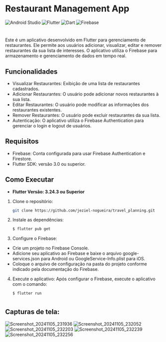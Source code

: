 # Restaurant Management App
![Android Studio](https://img.shields.io/badge/android%20studio-346ac1?style=for-the-badge&logo=android%20studio&logoColor=white)
![Flutter](https://img.shields.io/badge/Flutter-%2302569B.svg?style=for-the-badge&logo=Flutter&logoColor=white)
![Dart](https://img.shields.io/badge/dart-%230175C2.svg?style=for-the-badge&logo=dart&logoColor=white)
![Firebase](https://img.shields.io/badge/firebase-a08021?style=for-the-badge&logo=firebase&logoColor=ffcd34)
#

Este é um aplicativo desenvolvido em Flutter para gerenciamento de restaurantes. Ele permite aos usuários adicionar, visualizar, editar e remover restaurantes da sua lista de interesses. O aplicativo utiliza o Firebase para armazenamento e gerenciamento de dados em tempo real.

## Funcionalidades
- Visualizar Restaurantes: Exibição de uma lista de restaurantes cadastrados.
- Adicionar Restaurantes: O usuário pode adicionar novos restaurantes à sua lista.
- Editar Restaurantes: O usuário pode modificar as informações dos restaurantes existentes.
- Remover Restaurantes: O usuário pode excluir restaurantes da sua lista.
- Autenticação: O aplicativo utiliza o Firebase Authentication para gerenciar o login e logout de usuários.

## Requisitos
- Firebase: Conta configurada para usar Firebase Authentication e Firestore.
- Flutter SDK: versão 3.0 ou superior.
  
## Como Executar
- **Flutter Versão: 3.24.3 ou Superior**
1. Clone o repositório:
   ```bash
   git clone https://github.com/jeziel-nogueira/travel_planning.git

2. Instale as dependências:
   ```bash
   $ flutter pub get

3. Configure o Firebase:
- Crie um projeto no Firebase Console.
- Adicione seu aplicativo ao Firebase e baixe o arquivo google-services.json para Android ou GoogleService-Info.plist para iOS.
- Coloque o arquivo de configuração na pasta do projeto conforme indicado pela documentação do Firebase.

4. Execute o aplicativo: Após configurar o Firebase, execute o aplicativo com o comando:
   ```bash
   $ flutter run

#
## Capturas de tela:

![Screenshot_20241105_231936](https://github.com/user-attachments/assets/ec0c1945-d6df-4e64-a486-bdcc203c3209)
![Screenshot_20241105_232052](https://github.com/user-attachments/assets/5dd8ddcc-f205-448f-98db-5037ed5f7d22)
![Screenshot_20241105_232203](https://github.com/user-attachments/assets/bd56a033-988a-40a1-92e8-1f9d472ead15)
![Screenshot_20241105_232239](https://github.com/user-attachments/assets/7b4dff4a-a3e2-4cc4-a12a-75297b86069a)
![Screenshot_20241105_232256](https://github.com/user-attachments/assets/ee74122e-7191-4fcf-abcf-8efd9b14d2f1)
